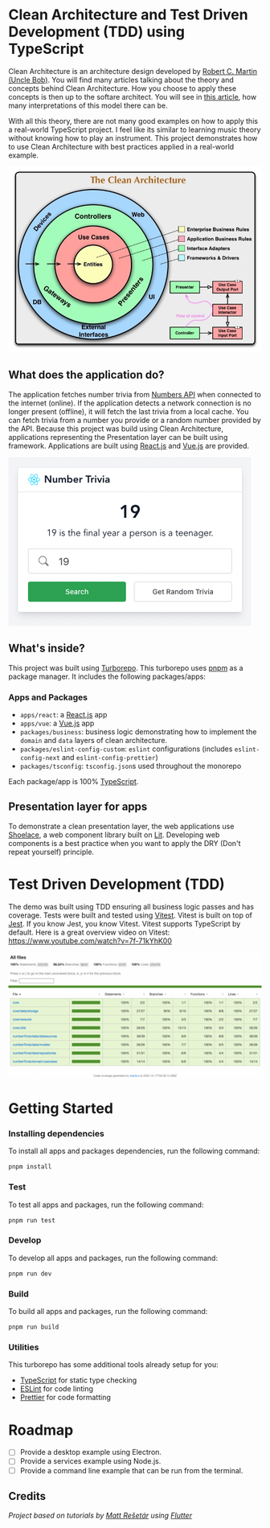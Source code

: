 # Clean Architecture and Test Driven Development (TDD) using TypeScript

Clean Architecture is an architecture design developed by [Robert C. Martin (Uncle Bob)](https://blog.cleancoder.com/uncle-bob/2012/08/13/the-clean-architecture.html). You will find many articles talking about the theory and concepts behind Clean Architecture. How you choose to apply these concepts is then up to the softare architect. You will see in [this article](https://www.freecodecamp.org/news/a-quick-introduction-to-clean-architecture-990c014448d2/), how many interpretations of this model there can be.

With all this theory, there are not many good examples on how to apply this a real-world TypeScript project. I feel like its similar to learning music theory without knowing how to play an instrument. This project demonstrates how to use Clean Architecture with best practices applied in a real-world example.

![Clean Architecture Diagram](./images/clean_architecture.jpeg)

## What does the application do?

The application fetches number trivia from [Numbers API](http://numbersapi.com/#42) when connected to the internet (online). If the application detects a network connection is no longer present (offline), it will fetch the last trivia from a local cache. You can fetch
trivia from a number you provide or a random number provided by the API. Because this project was build using Clean Architecture, applications representing the Presentation layer can be built using framework. Applications are built using [React.js](https://reactjs.org/) and [Vue.js](https://vuejs.org/) are provided.

![Application Example](./images/app_example.png)

## What's inside?

This project was built using [Turborepo](https://turborepo.org/). This turborepo uses [pnpm](https://pnpm.io) as a package manager. It includes the following packages/apps:

### Apps and Packages

- `apps/react`: a [React.js](https://reactjs.org/) app
- `apps/vue`: a [Vue.js](https://vuejs.org/) app
- `packages/business`: business logic demonstrating how to implement the `domain` and `data` layers of clean architecture.
- `packages/eslint-config-custom`: `eslint` configurations (includes `eslint-config-next` and `eslint-config-prettier`)
- `packages/tsconfig`: `tsconfig.json`s used throughout the monorepo

Each package/app is 100% [TypeScript](https://www.typescriptlang.org/).

## Presentation layer for apps

To demonstrate a clean presentation layer, the web applications use [Shoelace](https://shoelace.style/), a web component library built on [Lit](https://lit.dev/). Developing web components is a best practice when you want to apply the DRY (Don't repeat yourself) principle.


# Test Driven Development (TDD)

The demo was built using TDD ensuring all business logic passes and has coverage. Tests were built and tested using [Vitest](https://vitest.dev/). Vitest is built on top of [Jest](https://jestjs.io/). If you know Jest, you know Vitest. Vitest supports TypeScript by default. Here is a great overview video on Vitest: https://www.youtube.com/watch?v=7f-71kYhK00

![Code Coverage](./images/code_coverage.png)

# Getting Started

### Installing dependencies

To install all apps and packages dependencies, run the following command:

```
pnpm install
```
### Test

To test all apps and packages, run the following command:

```
pnpm run test
```

### Develop

To develop all apps and packages, run the following command:

```
pnpm run dev
```

### Build

To build all apps and packages, run the following command:

```
pnpm run build
```

### Utilities

This turborepo has some additional tools already setup for you:

- [TypeScript](https://www.typescriptlang.org/) for static type checking
- [ESLint](https://eslint.org/) for code linting
- [Prettier](https://prettier.io) for code formatting

# Roadmap

- [ ] Provide a desktop example using Electron.
- [ ] Provide a services example using Node.js.
- [ ] Provide a command line example that can be run from the terminal.

## Credits

*Project based on tutorials by [Matt Rešetár](https://resocoder.com/) using [Flutter](https://flutter.dev/)*